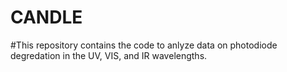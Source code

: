 # CANDLE

#This repository contains the code to anlyze data on photodiode degredation in the UV, VIS, and IR wavelengths. 
